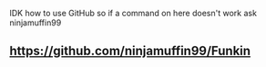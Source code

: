 IDK how to use GitHub so if a command on here doesn't work ask ninjamuffin99

https://github.com/ninjamuffin99/Funkin
---------------------------------------